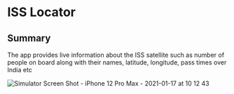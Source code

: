 # ISS Locator

## Summary

The app provides live information about the ISS satellite such as number of people on board along with their names, latitude, longitude, pass times over India etc

![Simulator Screen Shot - iPhone 12 Pro Max - 2021-01-17 at 10 12 43](https://user-images.githubusercontent.com/61236944/104831291-76c2da80-58ad-11eb-90dd-b12ba2dcdea8.png)
